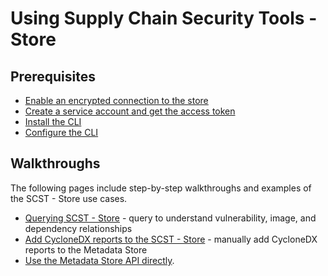 # Using Supply Chain Security Tools - Store

## Prerequisites

* [Enable an encrypted connection to the store](enable_encrypted_connection.md)
* [Create a service account and get the access token](create_service_account_access_token.md)
* [Install the CLI](cli.md)
* [Configure the CLI](configure_cli.md)

## Walkthroughs

The following pages include step-by-step walkthroughs and examples of the SCST - Store use cases.

* [Querying SCST - Store](querying_the_metadata_store.md) - query to understand vulnerability, image, and dependency relationships
* [Add CycloneDX reports to the SCST - Store](add_cyclonedx_to_store.md) - manually add CycloneDX reports to the Metadata Store
* [Use the Metadata Store API directly](getting_started_api.md).

